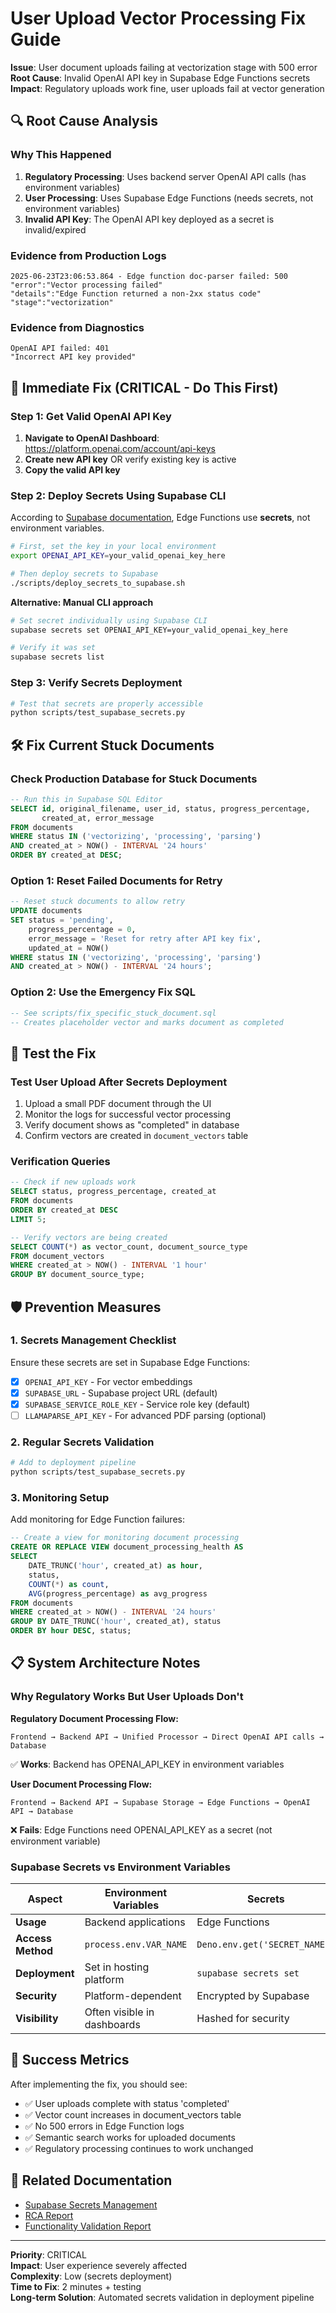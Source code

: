 # User Upload Vector Processing Fix Guide

**Issue**: User document uploads failing at vectorization stage with 500 error  
**Root Cause**: Invalid OpenAI API key in Supabase Edge Functions secrets  
**Impact**: Regulatory uploads work fine, user uploads fail at vector generation  

## 🔍 Root Cause Analysis

### Why This Happened
1. **Regulatory Processing**: Uses backend server OpenAI API calls (has environment variables)
2. **User Processing**: Uses Supabase Edge Functions (needs secrets, not environment variables)
3. **Invalid API Key**: The OpenAI API key deployed as a secret is invalid/expired

### Evidence from Production Logs
```
2025-06-23T23:06:53.864 - Edge function doc-parser failed: 500
"error":"Vector processing failed"
"details":"Edge Function returned a non-2xx status code"
"stage":"vectorization"
```

### Evidence from Diagnostics
```
OpenAI API failed: 401
"Incorrect API key provided"
```

## 🚀 Immediate Fix (CRITICAL - Do This First)

### Step 1: Get Valid OpenAI API Key
1. **Navigate to OpenAI Dashboard**: https://platform.openai.com/account/api-keys
2. **Create new API key** OR verify existing key is active
3. **Copy the valid API key**

### Step 2: Deploy Secrets Using Supabase CLI
According to [Supabase documentation](https://supabase.com/docs/guides/functions/secrets), Edge Functions use **secrets**, not environment variables.

```bash
# First, set the key in your local environment
export OPENAI_API_KEY=your_valid_openai_key_here

# Then deploy secrets to Supabase
./scripts/deploy_secrets_to_supabase.sh
```

**Alternative: Manual CLI approach**
```bash
# Set secret individually using Supabase CLI
supabase secrets set OPENAI_API_KEY=your_valid_openai_key_here

# Verify it was set
supabase secrets list
```

### Step 3: Verify Secrets Deployment
```bash
# Test that secrets are properly accessible
python scripts/test_supabase_secrets.py
```

## 🛠️ Fix Current Stuck Documents

### Check Production Database for Stuck Documents
```sql
-- Run this in Supabase SQL Editor
SELECT id, original_filename, user_id, status, progress_percentage, 
       created_at, error_message
FROM documents 
WHERE status IN ('vectorizing', 'processing', 'parsing') 
AND created_at > NOW() - INTERVAL '24 hours'
ORDER BY created_at DESC;
```

### Option 1: Reset Failed Documents for Retry
```sql
-- Reset stuck documents to allow retry
UPDATE documents 
SET status = 'pending', 
    progress_percentage = 0,
    error_message = 'Reset for retry after API key fix',
    updated_at = NOW()
WHERE status IN ('vectorizing', 'processing', 'parsing') 
AND created_at > NOW() - INTERVAL '24 hours';
```

### Option 2: Use the Emergency Fix SQL
```sql
-- See scripts/fix_specific_stuck_document.sql
-- Creates placeholder vector and marks document as completed
```

## 🔄 Test the Fix

### Test User Upload After Secrets Deployment
1. Upload a small PDF document through the UI
2. Monitor the logs for successful vector processing
3. Verify document shows as "completed" in database
4. Confirm vectors are created in `document_vectors` table

### Verification Queries
```sql
-- Check if new uploads work
SELECT status, progress_percentage, created_at 
FROM documents 
ORDER BY created_at DESC 
LIMIT 5;

-- Verify vectors are being created
SELECT COUNT(*) as vector_count, document_source_type
FROM document_vectors 
WHERE created_at > NOW() - INTERVAL '1 hour'
GROUP BY document_source_type;
```

## 🛡️ Prevention Measures

### 1. Secrets Management Checklist
Ensure these secrets are set in Supabase Edge Functions:
- [x] `OPENAI_API_KEY` - For vector embeddings
- [x] `SUPABASE_URL` - Supabase project URL (default)
- [x] `SUPABASE_SERVICE_ROLE_KEY` - Service role key (default)
- [ ] `LLAMAPARSE_API_KEY` - For advanced PDF parsing (optional)

### 2. Regular Secrets Validation
```bash
# Add to deployment pipeline
python scripts/test_supabase_secrets.py
```

### 3. Monitoring Setup
Add monitoring for Edge Function failures:
```sql
-- Create a view for monitoring document processing
CREATE OR REPLACE VIEW document_processing_health AS
SELECT 
    DATE_TRUNC('hour', created_at) as hour,
    status,
    COUNT(*) as count,
    AVG(progress_percentage) as avg_progress
FROM documents 
WHERE created_at > NOW() - INTERVAL '24 hours'
GROUP BY DATE_TRUNC('hour', created_at), status
ORDER BY hour DESC, status;
```

## 📋 System Architecture Notes

### Why Regulatory Works But User Uploads Don't

**Regulatory Document Processing Flow:**
```
Frontend → Backend API → Unified Processor → Direct OpenAI API calls → Database
```
✅ **Works**: Backend has OPENAI_API_KEY in environment variables

**User Document Processing Flow:**  
```
Frontend → Backend API → Supabase Storage → Edge Functions → OpenAI API → Database
```
❌ **Fails**: Edge Functions need OPENAI_API_KEY as a secret (not environment variable)

### Supabase Secrets vs Environment Variables

| Aspect | Environment Variables | Secrets |
|--------|----------------------|---------|
| **Usage** | Backend applications | Edge Functions |
| **Access Method** | `process.env.VAR_NAME` | `Deno.env.get('SECRET_NAME')` |
| **Deployment** | Set in hosting platform | `supabase secrets set` |
| **Security** | Platform-dependent | Encrypted by Supabase |
| **Visibility** | Often visible in dashboards | Hashed for security |

## 🎯 Success Metrics

After implementing the fix, you should see:
- ✅ User uploads complete with status 'completed'
- ✅ Vector count increases in document_vectors table
- ✅ No 500 errors in Edge Function logs
- ✅ Semantic search works for uploaded documents
- ✅ Regulatory processing continues to work unchanged

## 🔗 Related Documentation

- [Supabase Secrets Management](https://supabase.com/docs/guides/functions/secrets)
- [RCA Report](./RCA_USER_UPLOAD_FAILURE.md)
- [Functionality Validation Report](./FUNCTIONALITY_VALIDATION_REPORT.md)

---

**Priority**: CRITICAL  
**Impact**: User experience severely affected  
**Complexity**: Low (secrets deployment)  
**Time to Fix**: 2 minutes + testing  
**Long-term Solution**: Automated secrets validation in deployment pipeline 